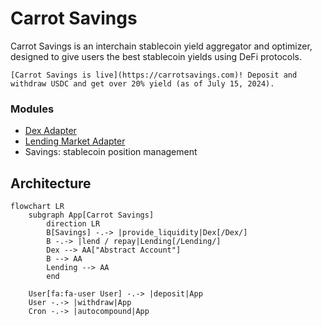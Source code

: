 # Carrot Savings

Carrot Savings is an interchain stablecoin yield aggregator and optimizer, designed to give users the best stablecoin yields using DeFi protocols.

```admonish info
[Carrot Savings is live](https://carrotsavings.com)! Deposit and withdraw USDC and get over 20% yield (as of July 15, 2024).
```

### Modules

- [Dex Adapter](../modules/dex.md)
- [Lending Market Adapter](../modules/lending-market.md)
- Savings: stablecoin position management

## Architecture

```mermaid
flowchart LR
	subgraph App[Carrot Savings]
		direction LR
		B[Savings] -.-> |provide_liquidity|Dex[/Dex/]
		B -.-> |lend / repay|Lending[/Lending/]
		Dex --> AA["Abstract Account"]
		B --> AA
		Lending --> AA
		end

	User[fa:fa-user User] -.-> |deposit|App
	User -.-> |withdraw|App
	Cron -.-> |autocompound|App
```
